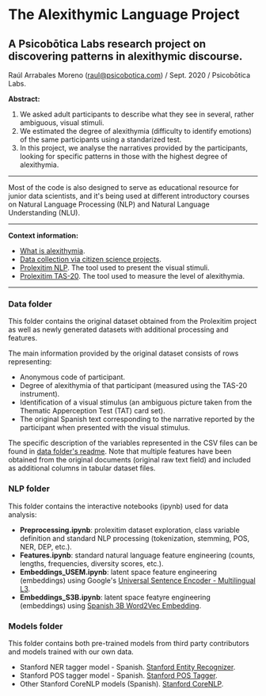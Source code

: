 # The Alexithymic Language Project
## A Psicobōtica Labs research project on discovering patterns in alexithymic discourse.
Raúl Arrabales Moreno (raul@psicobotica.com) / Sept. 2020 / Psicobōtica Labs.

**Abstract:**
1. We asked adult participants to describe what they see in several, rather ambiguous, visual stimuli. 
2. We estimated the degree of alexithymia (difficulty to identify emotions) of the same participants using a standarized test. 
3. In this project, we analyse the narratives provided by the participants, looking for specific patterns in those with the highest degree of alexithymia. 

<hr>
Most of the code is also designed to serve as educational resource for junior data scientists, and it's being used at different introductory courses on Natural Language Processing (NLP) and Natural Language Understanding (NLU). 
<hr>

**Context information:**
- [What is alexithymia](https://www.psicobotica.com/en/2020/06/08/alexithymia-when-i-dont-realize-how-i-feel/).
- [Data collection via citizen science projects](https://www.psicobotica.com/en/2020/06/11/get-involved-in-our-research-projects/).
- [Prolexitim NLP](https://psicobotica.com/prolexitim/nlp/index.html). The tool used to present the visual stimuli. 
- [Prolexitim TAS-20](https://psicobotica.com/prolexitim/tas-20-spain/). The tool used to measure the level of alexithymia. 
<hr>

### Data folder
This folder contains the original dataset obtained from the Prolexitim project as well as newly generated datasets with additional processing and features.

The main information provided by the original dataset consists of rows representing: 
- Anonymous code of participant. 
- Degree of alexithymia of that participant (measured using the TAS-20 instrument). 
- Identification of a visual stimulus (an ambiguous picture taken from the Thematic Apperception Test (TAT) card set). 
- The original Spanish text corresponding to the narrative reported by the participant when presented with the visual stimulus.

The specific description of the variables represented in the CSV files can be found in [data folder's readme](https://github.com/raul-arrabales/alexithymic-lang/blob/master/data/README.md).
Note that multiple features have been obtained from the original documents (original raw text field) and included as additional columns in tabular dataset files. 

### NLP folder
This folder contains the interactive notebooks (ipynb) used for data analysis: 
- **Preprocessing.ipynb**: prolexitim dataset exploration, class variable definition and standard NLP processing (tokenization, stemming, POS, NER, DEP, etc.). 
- **Features.ipynb**: standard natural language feature engineering (counts, lengths, frequencies, diversity scores, etc.). 
- **Embeddings_USEM.ipynb**: latent space feature engineering (embeddings) using Google's [Universal Sentence Encoder - Multilingual L3](https://tfhub.dev/google/universal-sentence-encoder-multilingual-large/3).
- **Embeddings_S3B.ipynb**: latent space featyre engineering (embeddings) using [Spanish 3B Word2Vec Embedding](https://github.com/aitoralmeida/spanish_word2vec).

### Models folder 
This folder contains both pre-trained models from third party contributors and models trained with our own data. 
- Stanford NER tagger model - Spanish. [Stanford Entity Recognizer](https://nlp.stanford.edu/software/CRF-NER.html).
- Stanford POS tagger model - Spanish. [Stanford POS Tagger](https://nlp.stanford.edu/software/tagger.shtml).
- Other Stanford CoreNLP models (Spanish). [Stanford CoreNLP](https://stanfordnlp.github.io/CoreNLP/).


